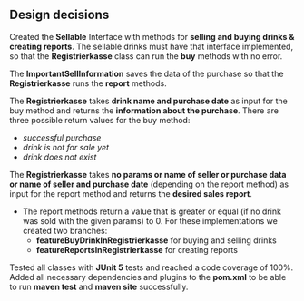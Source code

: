 ## Design decisions ##
Created the **Sellable** Interface with methods for **selling and buying drinks & creating reports**.
The sellable drinks must have that interface implemented, so that the **Registrierkasse** class can run the **buy** methods with no error.

The **ImportantSellInformation** saves the data of the purchase so that the **Registrierkasse** runs the **report** methods.

The **Registrierkasse** takes **drink name and purchase date** as input for the buy method and returns the **information about the purchase**.
There are three possible return values for the buy method:

- *successful purchase*
- *drink is not for sale yet*
- *drink does not exist*


The **Registrierkasse** takes **no params or name of seller or purchase data or name of seller and purchase date** (depending on the report method) as input for the report method and returns the **desired sales report**.

- The report methods return a value that is greater or equal (if no drink was sold with the given params) to 0.
  For these implementations we created two branches:
    -  **featureBuyDrinkInRegistrierkasse** for buying and selling drinks
    -  **featureReportsInRegistrierkasse** for creating reports

Tested all classes with **JUnit 5** tests and reached a code coverage of 100%.
Added all necessary dependencies and plugins to the **pom.xml** to be able to run **maven test** and **maven site** successfully.